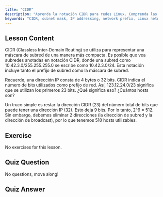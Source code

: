 ```yaml
---
title: "CIDR"
description: "Aprenda la notación CIDR para redes Linux. Comprenda las máscaras de subred, el direccionamiento IP y el cálculo de hosts con esta guía para principiantes. ¡Mejore sus habilidades de red!"
keywords: "CIDR, subnet mask, IP addressing, network prefix, Linux networking, beginner, tutorial, guide"
---
```


## Lesson Content

CIDR (Classless Inter-Domain Routing) se utiliza para representar una máscara de subred de una manera más compacta. Es posible que vea subredes anotadas en notación CIDR, donde una subred como 10.42.3.0/255.255.255.0 se escribe como 10.42.3.0/24. Esta notación incluye tanto el prefijo de subred como la máscara de subred.

Recuerde, una dirección IP consta de 4 bytes o 32 bits. CIDR indica el número de bits utilizados como prefijo de red. Así, 123.12.24.0/23 significa que se utilizan los primeros 23 bits. ¿Qué significa eso? ¿Cuántos hosts son?

Un truco simple es restar la dirección CIDR (23) del número total de bits que puede tener una dirección IP (32). Esto deja 9 bits. Por lo tanto, 2^9 = 512. Sin embargo, debemos eliminar 2 direcciones (la dirección de subred y la dirección de broadcast), por lo que tenemos 510 hosts utilizables.

## Exercise

No exercises for this lesson.

## Quiz Question

No questions, move along!

## Quiz Answer
